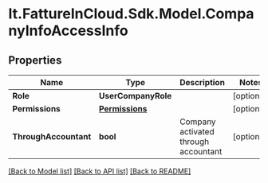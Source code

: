 # It.FattureInCloud.Sdk.Model.CompanyInfoAccessInfo

## Properties

Name | Type | Description | Notes
------------ | ------------- | ------------- | -------------
**Role** | **UserCompanyRole** |  | [optional] 
**Permissions** | [**Permissions**](Permissions.md) |  | [optional] 
**ThroughAccountant** | **bool** | Company activated through accountant | [optional] 

[[Back to Model list]](../../README.md#documentation-for-models) [[Back to API list]](../../README.md#documentation-for-api-endpoints) [[Back to README]](../../README.md)

